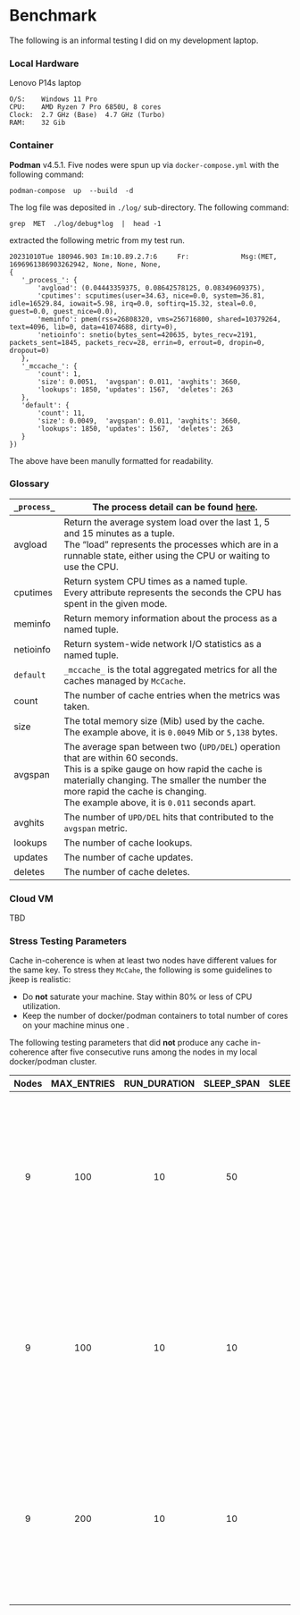 # Benchmark
The following is an informal testing I did on my development laptop.

### Local Hardware
Lenovo P14s laptop
```
O/S:    Windows 11 Pro
CPU:    AMD Ryzen 7 Pro 6850U, 8 cores
Clock:  2.7 GHz (Base)  4.7 GHz (Turbo)
RAM:    32 Gib
```

### Container
**Podman** v4.5.1.  Five nodes were spun up via `docker-compose.yml` with the following command:
```
podman-compose  up  --build  -d
```

The log file was deposited in `./log/` sub-directory.  The following command:
```
grep  MET  ./log/debug*log  |  head -1
```
 extracted the following metric from my test run.
 ```
 20231010Tue 180946.903 Im:10.89.2.7:6     Fr:             Msg:(MET, 1696961386903262942, None, None, None,
 {
    '_process_': {
        'avgload': (0.04443359375, 0.08642578125, 0.08349609375),
        'cputimes': scputimes(user=34.63, nice=0.0, system=36.81, idle=16529.84, iowait=5.98, irq=0.0, softirq=15.32, steal=0.0, guest=0.0, guest_nice=0.0),
        'meminfo': pmem(rss=26808320, vms=256716800, shared=10379264, text=4096, lib=0, data=41074688, dirty=0),
        'netioinfo': snetio(bytes_sent=420635, bytes_recv=2191, packets_sent=1845, packets_recv=28, errin=0, errout=0, dropin=0, dropout=0)
    },
    '_mccache_': {
        'count': 1,
        'size': 0.0051,  'avgspan': 0.011, 'avghits': 3660,
        'lookups': 1850, 'updates': 1567,  'deletes': 263
    },
    'default': {
        'count': 11,
        'size': 0.0049,  'avgspan': 0.011, 'avghits': 3660,
        'lookups': 1850, 'updates': 1567,  'deletes': 263
    }
})
```
The above have been manully formatted for readability.

### Glossary
|`_process_` | The process detail can be found [here](https://psutil.readthedocs.io/en/latest).|
|------------|--------------------------------------|
| avgload    | Return the average system load over the last 1, 5 and 15 minutes as a tuple.<br>The “load” represents the processes which are in a runnable state, either using the CPU or waiting to use the CPU. |
| cputimes   | Return system CPU times as a named tuple.<br>Every attribute represents the seconds the CPU has spent in the given mode. |
| meminfo    | Return memory information about the process as a named tuple. |
| netioinfo  | Return system-wide network I/O statistics as a named tuple. |
| `default`  | `_mccache_` is the total aggregated metrics for all the caches managed by `McCache`. |
| count      | The number of cache entries when the metrics was taken. |
| size       | The total memory size (Mib) used by the cache.<br>The example above, it is `0.0049` Mib or `5,138` bytes. |
| avgspan    | The average span between two (`UPD/DEL`) operation that are within 60 seconds.<br>This is a spike gauge on how rapid the cache is materially changing.  The smaller the number the more rapid the cache is changing.<br>The example above, it is `0.011` seconds apart. |
| avghits    | The number of `UPD/DEL` hits that contributed to the `avgspan` metric. |
| lookups    | The number of cache lookups. |
| updates    | The number of cache updates. |
| deletes    | The number of cache deletes. |

### Cloud VM
TBD

### Stress Testing Parameters
Cache in-coherence is when at least two nodes have different values for the same key.  To stress they `McCahe`, the following is some guidelines to jkeep is realistic:
* Do **not** saturate your machine.  Stay within 80% or less of  CPU utilization.
* Keep the number of docker/podman containers to total number of cores on your machine minus one .

The following testing parameters that did **not** produce any cache in-coherence after five consecutive runs among the nodes in my local docker/podman cluster.


|Nodes|MAX_ENTRIES|RUN_DURATION|SLEEP_SPAN|SLEEP_UNIT|Status|Comment|
|:---:|:---------:|:----------:|:--------:|:--------:|:----:|-------|
| 9   | 100       | 10         | 50       | 5        | OK   |Run for 10 minutes with a maximum of 100 unique keys where a cache operation occurs between 0.2 - 10 seconds.|
| 9   | 100       | 10         | 10       | 5        |      |Run for 10 minutes with a maximum of 100 unique keys where a cache operation occurs between 0.2 - 2 seconds.|
| 9   | 200       | 10         | 10       | 5        |      |Run for 10 minutes with a maximum of 200 unique keys where a cache operation occurs between 0.2 - 2 seconds.|
